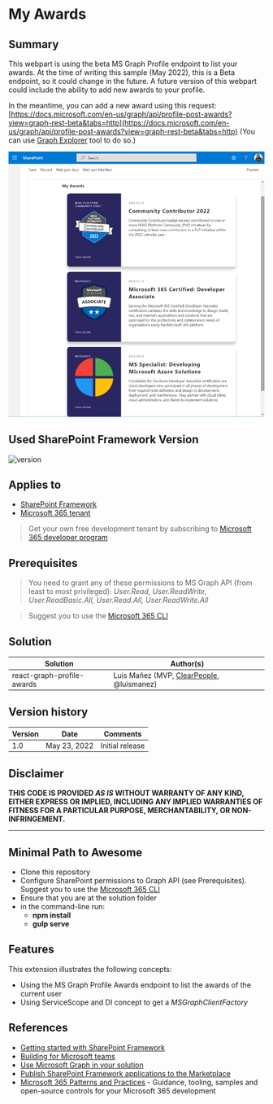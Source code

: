 # My Awards

## Summary

This webpart is using the beta MS Graph Profile endpoint to list your awards. At the time of writing this sample (May 2022), this is a Beta endpoint, so it could change in the future. A future version of this webpart could include the ability to add new awards to your profile. 

In the meantime, you can add a new award using this request: [https://docs.microsoft.com/en-us/graph/api/profile-post-awards?view=graph-rest-beta&tabs=http](https://docs.microsoft.com/en-us/graph/api/profile-post-awards?view=graph-rest-beta&tabs=http) (You can use [Graph Explorer](https://developer.microsoft.com/en-us/graph/graph-explorer) tool to do so.)

![my-awards](./assets/react-graph-profile-awards.png)

## Used SharePoint Framework Version

![version](https://img.shields.io/badge/version-1.14-green.svg)

## Applies to

- [SharePoint Framework](https://aka.ms/spfx)
- [Microsoft 365 tenant](https://docs.microsoft.com/en-us/sharepoint/dev/spfx/set-up-your-developer-tenant)

> Get your own free development tenant by subscribing to [Microsoft 365 developer program](http://aka.ms/o365devprogram)

## Prerequisites

> You need to grant any of these permissions to MS Graph API (from least to most privileged): _User.Read, User.ReadWrite, User.ReadBasic.All, User.Read.All, User.ReadWrite.All_

> Suggest you to use the [Microsoft 365 CLI](https://blog.mastykarz.nl/grant-api-permissions-office-365-cli/)

## Solution

| Solution    | Author(s)                                               |
| ----------- | ------------------------------------------------------- |
| react-graph-profile-awards | Luis Mañez (MVP, [ClearPeople](http://www.clearpeople.com), @luismanez) |

## Version history

| Version | Date             | Comments        |
| ------- | ---------------- | --------------- |
| 1.0     | May 23, 2022 | Initial release |

## Disclaimer

**THIS CODE IS PROVIDED _AS IS_ WITHOUT WARRANTY OF ANY KIND, EITHER EXPRESS OR IMPLIED, INCLUDING ANY IMPLIED WARRANTIES OF FITNESS FOR A PARTICULAR PURPOSE, MERCHANTABILITY, OR NON-INFRINGEMENT.**

---

## Minimal Path to Awesome

- Clone this repository
- Configure SharePoint permissions to Graph API (see Prerequisites). Suggest you to use the [Microsoft 365 CLI](https://blog.mastykarz.nl/grant-api-permissions-office-365-cli/)
- Ensure that you are at the solution folder
- in the command-line run:
  - **npm install**
  - **gulp serve**

## Features

This extension illustrates the following concepts:

- Using the MS Graph Profile Awards endpoint to list the awards of the current user
- Using ServiceScope and DI concept to get a _MSGraphClientFactory_

## References

- [Getting started with SharePoint Framework](https://docs.microsoft.com/en-us/sharepoint/dev/spfx/set-up-your-developer-tenant)
- [Building for Microsoft teams](https://docs.microsoft.com/en-us/sharepoint/dev/spfx/build-for-teams-overview)
- [Use Microsoft Graph in your solution](https://docs.microsoft.com/en-us/sharepoint/dev/spfx/web-parts/get-started/using-microsoft-graph-apis)
- [Publish SharePoint Framework applications to the Marketplace](https://docs.microsoft.com/en-us/sharepoint/dev/spfx/publish-to-marketplace-overview)
- [Microsoft 365 Patterns and Practices](https://aka.ms/m365pnp) - Guidance, tooling, samples and open-source controls for your Microsoft 365 development
